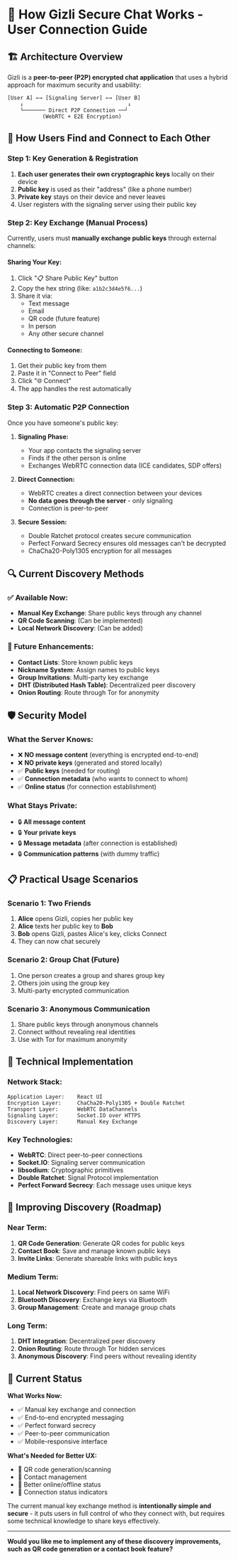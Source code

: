 # 🔐 How Gizli Secure Chat Works - User Connection Guide

## 🏗️ **Architecture Overview**

Gizli is a **peer-to-peer (P2P) encrypted chat application** that uses a hybrid approach for maximum security and usability:

```
[User A] ←→ [Signaling Server] ←→ [User B]
    ↓                                 ↓
    └─────── Direct P2P Connection ──┘
           (WebRTC + E2E Encryption)
```

## 📱 **How Users Find and Connect to Each Other**

### **Step 1: Key Generation & Registration**
1. **Each user generates their own cryptographic keys** locally on their device
2. **Public key** is used as their "address" (like a phone number)
3. **Private key** stays on their device and never leaves
4. User registers with the signaling server using their public key

### **Step 2: Key Exchange (Manual Process)**
Currently, users must **manually exchange public keys** through external channels:

#### **Sharing Your Key:**
1. Click "📋 Share Public Key" button
2. Copy the hex string (like: `a1b2c3d4e5f6...`)
3. Share it via:
   - Text message
   - Email
   - QR code (future feature)
   - In person
   - Any other secure channel

#### **Connecting to Someone:**
1. Get their public key from them
2. Paste it in "Connect to Peer" field
3. Click "🌐 Connect"
4. The app handles the rest automatically

### **Step 3: Automatic P2P Connection**
Once you have someone's public key:

1. **Signaling Phase:**
   - Your app contacts the signaling server
   - Finds if the other person is online
   - Exchanges WebRTC connection data (ICE candidates, SDP offers)

2. **Direct Connection:**
   - WebRTC creates a direct connection between your devices
   - **No data goes through the server** - only signaling
   - Connection is peer-to-peer

3. **Secure Session:**
   - Double Ratchet protocol creates secure communication
   - Perfect Forward Secrecy ensures old messages can't be decrypted
   - ChaCha20-Poly1305 encryption for all messages

## 🔍 **Current Discovery Methods**

### ✅ **Available Now:**
- **Manual Key Exchange**: Share public keys through any channel
- **QR Code Scanning**: (Can be implemented)
- **Local Network Discovery**: (Can be added)

### 🚀 **Future Enhancements:**
- **Contact Lists**: Store known public keys
- **Nickname System**: Assign names to public keys
- **Group Invitations**: Multi-party key exchange
- **DHT (Distributed Hash Table)**: Decentralized peer discovery
- **Onion Routing**: Route through Tor for anonymity

## 🛡️ **Security Model**

### **What the Server Knows:**
- ❌ **NO message content** (everything is encrypted end-to-end)
- ❌ **NO private keys** (generated and stored locally)
- ✅ **Public keys** (needed for routing)
- ✅ **Connection metadata** (who wants to connect to whom)
- ✅ **Online status** (for connection establishment)

### **What Stays Private:**
- 🔒 **All message content**
- 🔒 **Your private keys**
- 🔒 **Message metadata** (after connection is established)
- 🔒 **Communication patterns** (with dummy traffic)

## 📋 **Practical Usage Scenarios**

### **Scenario 1: Two Friends**
1. **Alice** opens Gizli, copies her public key
2. **Alice** texts her public key to **Bob**
3. **Bob** opens Gizli, pastes Alice's key, clicks Connect
4. They can now chat securely

### **Scenario 2: Group Chat** (Future)
1. One person creates a group and shares group key
2. Others join using the group key
3. Multi-party encrypted communication

### **Scenario 3: Anonymous Communication**
1. Share public keys through anonymous channels
2. Connect without revealing real identities
3. Use with Tor for maximum anonymity

## 🔧 **Technical Implementation**

### **Network Stack:**
```
Application Layer:    React UI
Encryption Layer:     ChaCha20-Poly1305 + Double Ratchet
Transport Layer:      WebRTC DataChannels
Signaling Layer:      Socket.IO over HTTPS
Discovery Layer:      Manual Key Exchange
```

### **Key Technologies:**
- **WebRTC**: Direct peer-to-peer connections
- **Socket.IO**: Signaling server communication
- **libsodium**: Cryptographic primitives
- **Double Ratchet**: Signal Protocol implementation
- **Perfect Forward Secrecy**: Each message uses unique keys

## 🚀 **Improving Discovery (Roadmap)**

### **Near Term:**
1. **QR Code Generation**: Generate QR codes for public keys
2. **Contact Book**: Save and manage known public keys
3. **Invite Links**: Generate shareable links with public keys

### **Medium Term:**
1. **Local Network Discovery**: Find peers on same WiFi
2. **Bluetooth Discovery**: Exchange keys via Bluetooth
3. **Group Management**: Create and manage group chats

### **Long Term:**
1. **DHT Integration**: Decentralized peer discovery
2. **Onion Routing**: Route through Tor hidden services
3. **Anonymous Discovery**: Find peers without revealing identity

## 🎯 **Current Status**

**What Works Now:**
- ✅ Manual key exchange and connection
- ✅ End-to-end encrypted messaging
- ✅ Perfect forward secrecy
- ✅ Peer-to-peer communication
- ✅ Mobile-responsive interface

**What's Needed for Better UX:**
- 📝 QR code generation/scanning
- 📝 Contact management
- 📝 Better online/offline status
- 📝 Connection status indicators

The current manual key exchange method is **intentionally simple and secure** - it puts users in full control of who they connect with, but requires some technical knowledge to share keys effectively.

---

**Would you like me to implement any of these discovery improvements, such as QR code generation or a contact book feature?**

